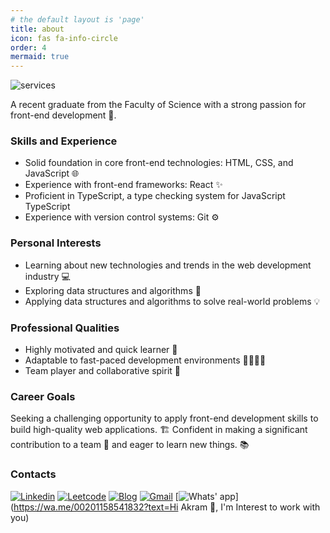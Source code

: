 ```yaml
---
# the default layout is 'page'
title: about
icon: fas fa-info-circle
order: 4
mermaid: true
---
```



![services](https://github.com/Ak-ram/Ak-ram/assets/69124951/2c6b2b25-6758-42a1-95f9-bbf73a6a219e)


A recent graduate from the Faculty of Science with a strong passion for front-end development 🚀.

### Skills and Experience

- Solid foundation in core front-end technologies: HTML, CSS, and JavaScript 🌐
- Experience with front-end frameworks: React ✨
- Proficient in TypeScript, a type checking system for JavaScript TypeScript
- Experience with version control systems: Git ⚙️

### Personal Interests

- Learning about new technologies and trends in the web development industry 💻
- Exploring data structures and algorithms 🧠
- Applying data structures and algorithms to solve real-world problems 💡

### Professional Qualities

- Highly motivated and quick learner 🚀
- Adaptable to fast-paced development environments 🏃‍♀️🏃‍♂️
- Team player and collaborative spirit 🤝

<!-- Some badges are from https://github.com/Ileriayo/markdown-badges -->

### Career Goals

Seeking a challenging opportunity to apply front-end development skills to build high-quality web applications. 🏗️
Confident in making a significant contribution to a team 🎯 and eager to learn new things. 📚

### Contacts

[![Linkedin](https://img.shields.io/badge/LinkedIn-0077B5?logo=linkedin&logoColor=white)](https://www.linkedin.com/in/ak-ram/)
[![Leetcode](https://img.shields.io/badge/-LeetCode-FFA116?logo=LeetCode&logoColor=black)](https://www.leetcode.com/Ak-ram)
[![Blog](https://img.shields.io/badge/dev.to-0A0A0A?logo=devdotto&logoColor=white)](https://dev.to/akram_ak)
[![Gmail](https://img.shields.io/badge/Gmail-D14836?logo=gmail&logoColor=white)](mailto:ashrfakrm64@gmail.com)
[![Whats' app](https://img.shields.io/badge/WhatsApp-25D366?logo=whatsapp&logoColor=white)](https://wa.me/00201158541832?text=Hi Akram 👋, I'm Interest to work with you)
